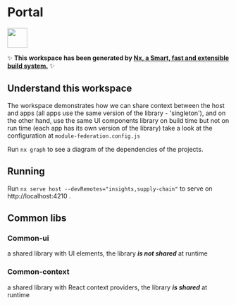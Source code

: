 # Portal

<a alt="Nx logo" href="https://nx.dev" target="_blank" rel="noreferrer"><img src="https://raw.githubusercontent.com/nrwl/nx/master/images/nx-logo.png" width="45"></a>

✨ **This workspace has been generated by [Nx, a Smart, fast and extensible build system.](https://nx.dev)** ✨

## Understand this workspace

The workspace demonstrates how we can share context between the host and apps (all apps use the same version of the library - 'singleton'),
and on the other hand, use the same UI components library on build time but not on run time (each app has its own version of the library)
take a look at the configuration at `module-federation.config.js`

Run `nx graph` to see a diagram of the dependencies of the projects.

## Running

Run `nx serve host --devRemotes="insights,supply-chain"` to serve on http://localhost:4210 .

## Common libs

### Common-ui
a shared library with UI elements, the library ***is not shared*** at runtime
### Common-context
a shared library with React context providers, the library ***is shared*** at runtime



